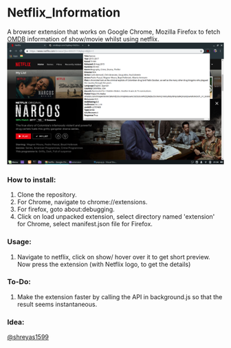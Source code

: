 # Netflix_Information
A browser extension that works on Google Chrome, Mozilla Firefox to fetch [OMDB](http://www.omdbapi.com/) information of show/movie whilst using netflix.
![screenshot](screenshot.png)

### How to install: 
1) Clone the repository.
2) For Chrome, navigate to chrome://extensions.
3) For firefox, goto about:debugging.
3) Click on load unpacked extension, select directory named 'extension' for Chrome, select manifest.json file for Firefox.

### Usage:
1) Navigate to netflix, click on show/ hover over it to get short preview.
Now press the extension (with Netflix logo, to get the details)


### To-Do:
1) Make the extension faster by calling the API in background.js so that the result seems instantaneous. 

### Idea:
[@shreyas1599](https://github.com/shreyas1599) 
